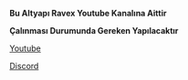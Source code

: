 **Bu Altyapı Ravex Youtube Kanalına Aittir**

__**Çalınması Durumunda Gereken Yapılacaktır**__

[Youtube](https://www.youtube.com/channel/UCYmGBrhyxhMl2Dsjj-_YfMA)

[Discord](https://discord.gg/m3u3kKuSGp)